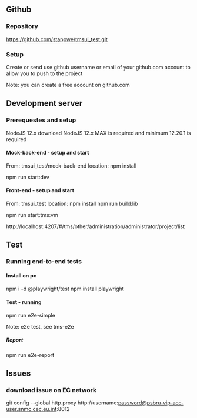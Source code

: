 ## Github

### Repository

https://github.com/stappwe/tmsui_test.git

### Setup

Create or send use github username or email of your github.com account to allow you to push to the project

Note: you can create a free account on github.com

## Development server

### Prerequestes and setup

NodeJS 12.x download NodeJS 12.x MAX is required and minimum 12.20.1 is required

#### Mock-back-end - setup and start

From: tmsui_test/mock-back-end location:
npm install

npm run start:dev

#### Front-end - setup and start

From: tmsui_test location:
npm install
npm run build:lib

npm run start:tms:vm

http://localhost:4207/#/tms/other/administration/administrator/project/list

## Test

### Running end-to-end tests

#### Install on pc

npm i -d @playwright/test
npm install playwright

#### Test - running

npm run e2e-simple

Note: e2e test, see tms-e2e

##### Report

npm run e2e-report

## Issues

### download issue on EC network

git config --global http.proxy http://username:password@psbru-vip-acc-user.snmc.cec.eu.int:8012

















